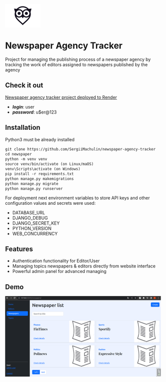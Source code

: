 ![Logo](static/logo.png) 

# Newspaper Agency Tracker

Project for managing the publishing process of a newspaper agency by tracking the work of editors assigned to newspapers published by the agency

## Check it out 
[Newspaper agency tracker project deployed to Render](https://newspaper-agency-tracker.onrender.com/)

- **_login_**: user
- **_password_**: u$er@123

## Installation
Python3 must be already installed

```shell
git clone https://github.com/SergiiMachulin/newspaper-agency-tracker
cd newspaper
python -m venv venv
source venv/bin/activate (on Linux/maOS)
venv\Scripts\activate (on Windows)
pip install -r requirements.txt
python manage.py makemigrations
python manage.py migrate
python manage.py runserver 
```
For deployment next environment variables to store API keys and other configuration values and secrets were used:
- DATABASE_URL
- DJANGO_DEBUG
- DJANGO_SECRET_KEY
- PYTHON_VERSION
- WEB_CONCURRENCY

## Features
* Authentication functionality for Editor/User
* Managing topics newspapers & editors directly from website interface
* Powerful admin panel for advanced managing

## Demo
![Website interface](demo.png)
